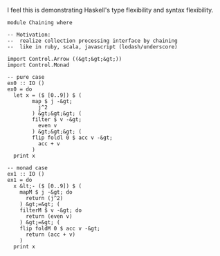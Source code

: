 <!--
{
  "title": "OPP style collection processing in Haskell",
  "date": "2016-04-11T06:00:10.000Z",
  "category": "",
  "tags": [
    "haskell"
  ],
  "draft": false
}
-->

I feel this is demonstrating Haskell's type flexibility and syntax flexibility.

```prettyprint
module Chaining where

-- Motivation:
--  realize collection processing interface by chaining
--  like in ruby, scala, javascript (lodash/underscore)

import Control.Arrow ((&gt;&gt;&gt;))
import Control.Monad

-- pure case
ex0 :: IO ()
ex0 = do
  let x = ($ [0..9]) $ (
        map $ j -&gt;
          j^2
        ) &gt;&gt;&gt; (
        filter $ v -&gt;
          even v
        ) &gt;&gt;&gt; (
        flip foldl 0 $ acc v -&gt;
          acc + v
        )
  print x

-- monad case
ex1 :: IO ()
ex1 = do
  x &lt;- ($ [0..9]) $ (
    mapM $ j -&gt; do
      return (j^2)
    ) &gt;=&gt; (
    filterM $ v -&gt; do
      return (even v)
    ) &gt;=&gt; (
    flip foldM 0 $ acc v -&gt;
      return (acc + v)
    )
  print x

```